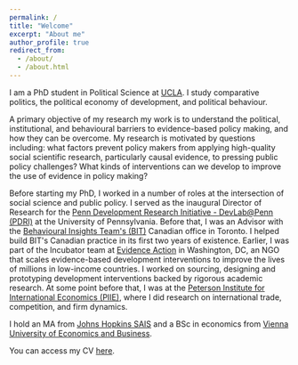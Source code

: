 ```yaml
---
permalink: /
title: "Welcome"
excerpt: "About me"
author_profile: true
redirect_from: 
  - /about/
  - /about.html
---
```


I am a PhD student in Political Science at [UCLA](https://polisci.ucla.edu/). I study comparative politics, the political economy of development, and political behaviour. 

A primary objective of my research my work is to understand the political, institutional, and behavioural barriers to evidence-based policy making, and how they can be overcome. My research is motivated by questions including: what factors prevent policy makers from applying high-quality social scientific research, particularly causal evidence, to pressing public policy challenges? What kinds of interventions can we develop to improve the use of evidence in policy making?

Before starting my PhD, I worked in a number of roles at the intersection of social science and public policy. I served as the inaugural Director of Research for the [Penn Development Research Initiative - DevLab@Penn (PDRI)](https://pdri-devlab.upenn.edu/) at the University of Pennsylvania. Before that, I was an Advisor with the [Behavioural Insights Team's (BIT)](https://www.bi.team/) Canadian office in Toronto. I helped build BIT's Canadian practice in its first two years of existence. Earlier, I was part of the Incubator team at [Evidence Action](https://www.evidenceaction.org/) in Washington, DC, an NGO that scales evidence-based development interventions to improve the lives of millions in low-income countries. I worked on sourcing, designing and prototyping development interventions backed by rigorous academic research. At some point before that, I was at the [Peterson Institute for International Economics (PIIE)](https://www.piie.com/), where I did research on international trade, competition, and firm dynamics.

I hold an MA from [Johns Hopkins SAIS](https://sais.jhu.edu/) and a BSc in economics from [Vienna University of Economics and Business](https://www.wu.ac.at/en/).

You can access my CV [here](files/cv_oct_23.pdf).
